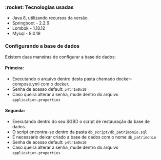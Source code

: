 <h3> :rocket: Tecnologias usadas </h3>

- Java 8, utilizando recursos da versão.
- Springboot - 2.2.6 
- Lombok - 1.18.12 
- Mysql - 8.0.19 

<h3>Configurando a base de dados</h3>

Existem duas maneiras de configurar a base de dados:

<h4>Primeira: </h4>

- Executando o arquivo dentro desta pasta chamado docker-compose.yml com o docker.
- Senha de acesso default: `p4tr1m0n10`
- Caso queira alterar a senha, mude dentro do arquivo `application.properties` 

<h4>Segunda: </h4>

- Executando dentro do seu SGBD o script de restauração da base de dados.
- O script encontra-se dentro da pasta `db_script/db_patrimonio.sql`
- É necessário deixar criado a base de dados com o nome `db_patrimonio`
- Senha de acesso default: `p4tr1m0n10`
- Caso queira alterar a senha, mude dentro do arquivo `application.properties` 